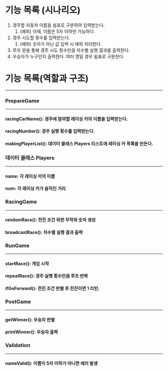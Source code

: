 # 기능 목록 (시나리오)

1. 경주할 자동차 이름을 쉼표로 구분하여 입력받는다.
    1. (예외) 이때, 이름은 5자 이하만 가능하다.
2. 경주 시도할 횟수를 입력받는다.
    1. (예외) 숫자가 아닌 값 입력 시 예외 처리한다.
3. 루프 문을 통해 경주 시도 횟수만큼 차수별 실행 결과를 출력한다.
4. 우승자가 누구인지 출력한다. 여러 명일 경우 쉼표로 구분한다.

# 기능 목록(역할과 구조)
---
### PrepareGame
---
#### racingCarName(): 경주에 참여할 레이싱 카의 이름을 입력받는다.
#### racingNumber(): 경주 실행 횟수를 입력받는다.
#### makingPlayerList(): 데이터 클래스 Players 리스트에 레이싱 카 목록을 만든다.

### 데이터 클래스 Players
---
#### name: 각 레이싱 카의 이름
#### num: 각 레이싱 카가 움직인 거리

### RacingGame
---
#### randomRace(): 전진 조건 위한 무작위 숫자 생성
#### broadcastRace(): 차수별 실행 결과 출력

### RunGame
---
#### startRace(): 게임 시작
#### repeatRace(): 경주 실행 횟수만큼 루프 반복
#### ifGoForward(): 전진 조건 판별 후 전진이면 1 리턴.

### PostGame
---
#### getWinner(): 우승자 판별
#### printWinner(): 우승자 출력

### Validation
---
#### nameValid(): 이름이 5자 이하가 아니면 에러 발생